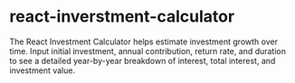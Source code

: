 # react-inverstment-calculator
The React Investment Calculator helps estimate investment growth over time. Input initial investment, annual contribution, return rate, and duration to see a detailed year-by-year breakdown of interest, total interest, and investment value.
